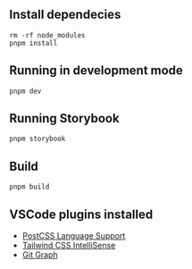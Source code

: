
## Install dependecies
```
rm -rf node_modules
pnpm install
```

## Running in development mode
```
pnpm dev
```

## Running Storybook
```
pnpm storybook
```

## Build
```
pnpm build
```

## VSCode plugins installed
* [PostCSS Language Support](https://marketplace.visualstudio.com/items?itemName=csstools.postcss)
* [Tailwind CSS IntelliSense](https://marketplace.visualstudio.com/items?itemName=bradlc.vscode-tailwindcss)
* [Git Graph]()
